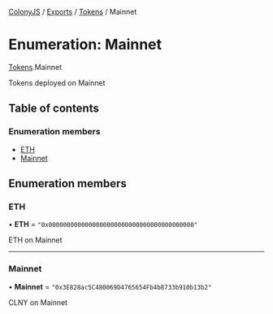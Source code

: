 [ColonyJS](../README.md) / [Exports](../modules.md) / [Tokens](../modules/Tokens.md) / Mainnet

# Enumeration: Mainnet

[Tokens](../modules/Tokens.md).Mainnet

Tokens deployed on Mainnet

## Table of contents

### Enumeration members

- [ETH](Tokens.Mainnet.md#eth)
- [Mainnet](Tokens.Mainnet.md#mainnet)

## Enumeration members

### ETH

• **ETH** = `"0x0000000000000000000000000000000000000000"`

ETH on Mainnet

___

### Mainnet

• **Mainnet** = `"0x3E828ac5C480069D4765654Fb4b8733b910b13b2"`

CLNY on Mainnet
